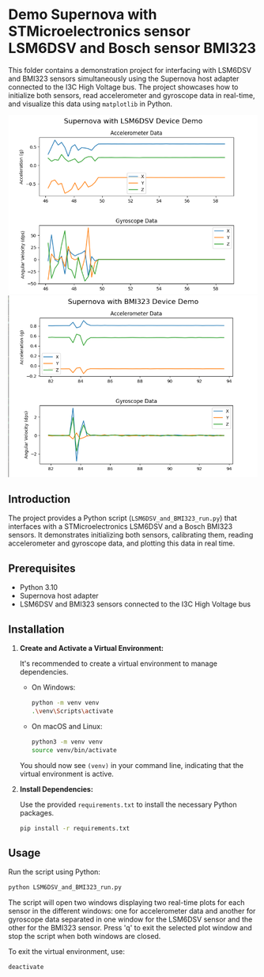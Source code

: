 # Demo Supernova with STMicroelectronics sensor LSM6DSV and Bosch sensor BMI323

This folder contains a demonstration project for interfacing with LSM6DSV and BMI323 sensors simultaneously using the Supernova host adapter connected to the I3C High Voltage bus. The project showcases how to initialize both sensors, read accelerometer and gyroscope data in real-time, and visualize this data using `matplotlib` in Python.

![Sensor_Data_Visualization_LSM6DSV](assets/stmicroelectronics_lsm6dsv_accel_gyro_plot.png)
![Sensor_Data_Visualization_BMI323](assets/bosch_bmi323_accel_gyro_plot.png)

## Introduction

The project provides a Python script (`LSM6DSV_and_BMI323_run.py`) that interfaces with a STMicroelectronics LSM6DSV and a Bosch BMI323 sensors. It demonstrates initializing both sensors, calibrating them, reading accelerometer and gyroscope data, and plotting this data in real time.

## Prerequisites

- Python 3.10
- Supernova host adapter
- LSM6DSV and BMI323 sensors connected to the I3C High Voltage bus

## Installation

1. **Create and Activate a Virtual Environment:**

   It's recommended to create a virtual environment to manage dependencies.

   - On Windows:

     ```bash
     python -m venv venv
     .\venv\Scripts\activate
     ```

   - On macOS and Linux:

     ```bash
     python3 -m venv venv
     source venv/bin/activate
     ```

   You should now see `(venv)` in your command line, indicating that the virtual environment is active.

2. **Install Dependencies:**

   Use the provided `requirements.txt` to install the necessary Python packages.

   ```bash
   pip install -r requirements.txt
   ```

## Usage

Run the script using Python:

```bash
python LSM6DSV_and_BMI323_run.py
```

The script will open two windows displaying two real-time plots for each sensor in the different windows: one for accelerometer data and another for gyroscope data separated in one window for the LSM6DSV sensor and the other for the BMI323 sensor. Press 'q' to exit the selected plot window and stop the script when both windows are closed.

To exit the virtual environment, use:

```bash
deactivate
```

